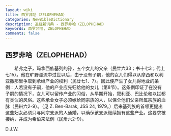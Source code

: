 ```yaml
---
layout: wiki
title: 西罗非哈（ZELOPHEHAD）
categories: NewBibleDictionary
description: 圣经新词典 - 西罗非哈（ZELOPHEHAD）
keywords: 西罗非哈, ZELOPHEHAD
comments: false
---
```


## 西罗非哈（ZELOPHEHAD）

　　希弗之子，玛拿西族基列的孙，五个女儿的父亲（民廿六33；书十七3；代上七15）。他在旷野漂流中过世以后，由于没有子嗣，他的女儿们得以从摩西和以利亚撒那里争取到承继产业的权利（民廿七1、7）。因此便产生了女儿得地业的条例：人若没有子嗣，他的产业应先归给他的女儿（第8节）。这条例印证了在没有子嗣的情况下，女儿可以留传产业的习俗，从早期开始，叙利亚、巴比伦和以拦都有类似的风俗。这些承业女子必须嫁给同宗族的人，以保全他们父亲所属宗族的血脉（民卅六2-9）。（见 Z. Ben-Barak, JSS 24, 1979。）后来基列族的首领更提出这些妇女必须只与同宗支派的人通婚，以确保该支派继续拥有这些产业。这要求被接纳，并成为希伯来法例（民卅六2-9）。

D.J.W.








